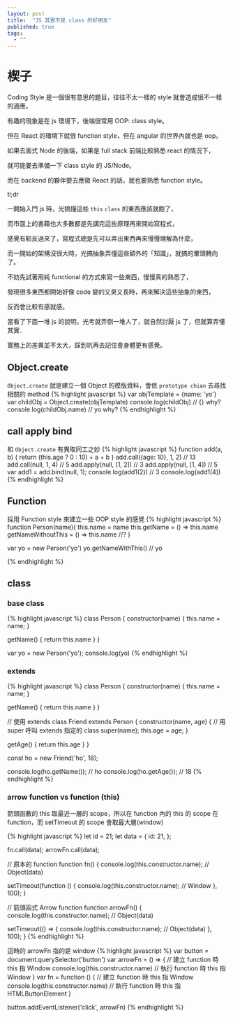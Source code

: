 ```yaml
---
layout: post
title:  "JS 其實不是 class 的好朋友"
published: true
tags: 
  - ""
---
```


# 楔子
Coding Style 是一個很有意思的題目，往往不太一樣的 style 就會造成很不一樣的適應。

有趣的現象是在 js 環境下，後端很常用 OOP: class style。

但在 React 的環境下就很 function style，但在 angular 的世界內就也是 oop。

如果去面式 Node 的後端，如果是 full stack 前端比較熟悉 react 的情況下，

就可能要去準備一下 class style 的 JS/Node。

而在 backend 的夥伴要去應徵 React 的話，就也要熟悉 function style。

tl;dr

一開始入門 js 時，光搞懂這些 `this` `class` 的東西應該就飽了，

而市面上的書藉也大多數都是先講完這些原理再來開始寫程式，

感覺有點反過來了，寫程式總是先可以弄出東西再來慢慢理解為什麼，

而一開始的架構沒很大時，光搞抽象弄懂這些額外的「知識」，就搞的暈頭轉向了。

不妨先試著用純 functional 的方式來寫一些東西，慢慢真的熟悉了，

發現很多東西都開始好像 code 變的又臭又長時，再來解決這些抽象的東西，

反而會比較有感就感。

當看了下面一堆 js 的說明，光考就弄倒一堆人了，就自然討厭 js 了，但就算弄懂其實..

實務上的差異並不太大，踩到坑再去記住會身體更有感覺。

## Object.create
`Object.create` 就是建立一個 Object 的模版資料，會依 `prototype chian` 去尋找相關的 method
{% highlight javascript %}
var objTemplate = {name: 'yo'}
var childObj = Object.create(objTemplate)
console.log(childObj) // {} why?
console.log(childObj.name) // yo why?
{% endhighlight %}

## call apply bind
和 `Object.create` 有異取同工之妙
{% highlight javascript %}
function add(a, b) {
  return (this.age ? 0 : 10) + a + b
}
add.call({age: 10}, 1, 2) // 13
add.call(null, 1, 4) // 5 
add.apply(null, [1, 2]) // 3
add.apply(null, [1, 4]) // 5
var add1 = add.bind(null, 1);
console.log(add1(2)) // 3
console.log(add1(4))	
{% endhighlight %}

## Function
採用 Function style 來建立一些 OOP style 的感覺
{% highlight javascript %}
function Person(name){
  this.name = name
  this.getName = () => this.name
  getNameWithoutThis = () => this.name //?
}

var yo = new Person('yo')
yo.getNameWithThis() // yo

{% endhighlight %}

## class
### base class
{% highlight javascript %}
class Person {
  constructor(name) {
    this.name = name;
  }
  
  getName() {
    return this.name
  }
}

var yo = new Person('yo');
console.log(yo)
{% endhighlight %}

### extends
{% highlight javascript %}
class Person {
  constructor(name) {
    this.name = name;
  }
  
  getName() {
    return this.name
  }
}

// 使用 extends 
class Friend extends Person {
  constructor(name, age) {
    // 用 super 呼叫 extends 指定的 class
    super(name);
    this.age = age;
  }
  
  getAge() {
    return this.age
  }
}

const ho = new Friend('ho', 18);

console.log(ho.getName()); // ho
console.log(ho.getAge()); // 18
{% endhighlight %}

### arrow function vs function (this)
箭頭函數的 this 取最近一層的 scope，所以在 function 內的 this 的 scope 在 function，而 setTimeout 的 scope 會取最大層(window)

{% highlight javascript %}
let id = 21;
let data = {
  id: 21,
};

fn.call(data);
arrowFn.call(data);

// 原本的 function
function fn() {
  console.log(this.constructor.name); // Object(data)

  setTimeout(function () {
    console.log(this.constructor.name); // Window
  }, 100);
}

// 箭頭函式 Arrow function
function arrowFn() {
  console.log(this.constructor.name); // Object(data)

  setTimeout(() => {
    console.log(this.constructor.name); // Object(data)
  }, 100);
}
{% endhighlight %}

這時的 arrowFn 指的是 window
{% highlight javascript %}
var button = document.querySelector('button')
var arrowFn = () => {
  // 建立 function 時 this 指 Window
  console.log(this.constructor.name) // 執行 function 時 this 指 Window
}
var fn = function () {
  // 建立 function 時 this 指 Window
  console.log(this.constructor.name) // 執行 function 時 this 指 HTMLButtonElement
}

button.addEventListener('click', arrowFn)
{% endhighlight %}